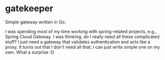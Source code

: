 # gatekeeper

Simple gateway written in Go.

I was spending most of my time working with spring-related projects, e.g., Spring Cloud Gateway.  I was thinking, do I really need all these complicated stuff? I just need a gateway that validates authentication and acts like a proxy. It turns out that I don't need all that; I can just write simple one on my own. What a surprise :D
